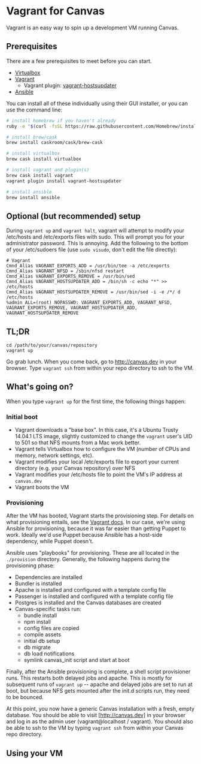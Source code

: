 # Vagrant for Canvas

Vagrant is an easy way to spin up a development VM running Canvas.

## Prerequisites

There are a few prerequisites to meet before you can start.

* [Virtualbox](https://docs.vagrantup.com/v2/provisioning/basic_usage.html)
* [Vagrant](https://www.vagrantup.com/)
  * Vagrant plugin: [vagrant-hostsupdater](https://github.com/cogitatio/vagrant-hostsupdater)
* [Ansible](http://www.ansible.com/home)

You can install all of these individually using their GUI installer, or you can use the command line:

```bash
# install homebrew if you haven't already
ruby -e "$(curl -fsSL https://raw.githubusercontent.com/Homebrew/install/master/install)"

# install brew/cask
brew install caskroom/cask/brew-cask

# install virtualbox
brew cask install virtualbox

# install vagrant and plugin(s)
brew cask install vagrant
vagrant plugin install vagrant-hostsupdater

# install ansible
brew install ansible
```

## Optional (but recommended) setup

During `vagrant up` and `vagrant halt`, vagrant will attempt to modify your /etc/hosts and /etc/exports files with sudo. This will prompt you for your administrator password. This is annoying. Add the following to the bottom of your /etc/sudoers file (use `sudo visudo`, don't edit the file directly):

```
# Vagrant
Cmnd_Alias VAGRANT_EXPORTS_ADD = /usr/bin/tee -a /etc/exports
Cmnd_Alias VAGRANT_NFSD = /sbin/nfsd restart
Cmnd_Alias VAGRANT_EXPORTS_REMOVE = /usr/bin/sed
Cmnd_Alias VAGRANT_HOSTSUPDATER_ADD = /bin/sh -c echo "*" >> /etc/hosts
Cmnd_Alias VAGRANT_HOSTSUPDATER_REMOVE = /usr/bin/sed -i -e /*/ d /etc/hosts
%admin ALL=(root) NOPASSWD: VAGRANT_EXPORTS_ADD, VAGRANT_NFSD, VAGRANT_EXPORTS_REMOVE, VAGRANT_HOSTSUPDATER_ADD, VAGRANT_HOSTSUPDATER_REMOVE
```

## TL;DR

```
cd /path/to/your/canvas/repository
vagrant up
```

Go grab lunch. When you come back, go to http://canvas.dev in your browser. Type `vagrant ssh` from within your repo directory to ssh to the VM.

## What's going on?

When you type `vagrant up` for the first time, the following things happen:

### Initial boot

* Vagrant downloads a "base box". In this case, it's a Ubuntu Trusty 14.04.1 LTS image, slightly customized to change the `vagrant` user's UID to 501 so that NFS mounts from a Mac work better.
* Vagrant tells Virtualbox how to configure the VM (number of CPUs and memory, network settings, etc).
* Vagrant modifies your local /etc/exports file to export your current directory (e.g. your Canvas repository) over NFS
* Vagrant modifies your /etc/hosts file to point the VM's IP address at `canvas.dev`
* Vagrant boots the VM

### Provisioning

After the VM has booted, Vagrant starts the provisioning step. For details on what provisioning entails, see the [Vagrant docs](https://docs.vagrantup.com/v2/provisioning/basic_usage.html). In our case, we're using Ansible for provisioning, because it was far easier than getting Puppet to work. Ideally we'd use Puppet because Ansible has a host-side dependency, while Puppet doesn't.

Ansible uses "playbooks" for provisioning. These are all located in the `./provision` directory. Generally, the following happens during the provisioning phase:

* Dependencies are installed
* Bundler is installed
* Apache is installed and configured with a template config file
* Passenger is installed and configured with a template config file
* Postgres is installed and the Canvas databases are created
* Canvas-specific tasks run:
  * bundle install
  * npm install
  * config files are copied
  * compile assets
  * initial db setup
  * db migrate
  * db load notifications
  * symlink canvas_init script and start at boot

Finally, after the Ansible provisioning is complete, a shell script provisioner runs. This restarts both delayed jobs and apache. This is mostly for subsequent runs of `vagrant up` -- apache and delayed jobs are set to run at boot, but because NFS gets mounted after the init.d scripts run, they need to be bounced.

At this point, you now have a generic Canvas installation with a fresh, empty database. You should be able to visit [http://canvas.dev] in your browser and log in as the admin user (vagrant@localhost / vagrant). You should also be able to ssh to the VM by typing `vagrant ssh` from within your Canvas repo directory.

## Using your VM

